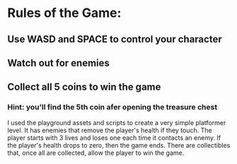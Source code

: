 # Rules of the Game:
## Use WASD and SPACE to control your character
## Watch out for enemies
## Collect all 5 coins to win the game

### Hint: you'll find the 5th coin afer opening the treasure chest


I used the playground assets and scripts to create a very simple platformer level. It has enemies that remove the player's health if they touch. The player starts with 3 lives and loses one each time it contacts an enemy. If the player's health drops to zero, then the game ends. There are collectibles that, once all are collected, allow the player to win the game.